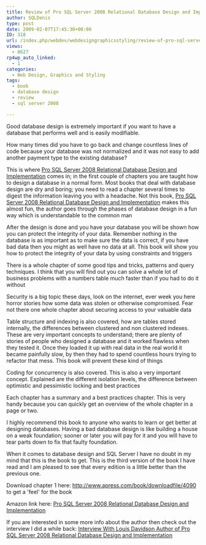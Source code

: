 ```yaml
---
title: Review of Pro SQL Server 2008 Relational Database Design and Implementation
author: SQLDenis
type: post
date: 2009-02-07T17:45:30+00:00
ID: 318
url: /index.php/webdev/webdesigngraphicsstyling/review-of-pro-sql-server-2008-relational/
views:
  - 8627
rp4wp_auto_linked:
  - 1
categories:
  - Web Design, Graphics and Styling
tags:
  - book
  - database design
  - review
  - sql server 2008

---
```

Good database design is extremely important if you want to have a database that performs well and is easily modifiable.
  
How many times did you have to go back and change countless lines of code because your database was not normalized and it was not easy to add another payment type to the existing database?

This is where [Pro SQL Server 2008 Relational Database Design and Implementation][1] comes in; in the first couple of chapters you are taught how to design a database in a normal form. Most books that deal with database design are dry and boring; you need to read a chapter several times to digest the information leaving you with a headache. Not this book, [Pro SQL Server 2008 Relational Database Design and Implementation][1] makes this almost fun, the author goes through the phases of database design in a fun way which is understandable to the common man

After the design is done and you have your database you will be shown how you can protect the integrity of your data. Remember nothing in the database is as important as to make sure the data is correct, if you have bad data then you might as well have no data at all. This book will show you how to protect the integrity of your data by using constraints and triggers

There is a whole chapter of some good tips and tricks, patterns and query techniques. I think that you will find out you can solve a whole lot of business problems with a numbers table much faster than if you had to do it without

Security is a big topic these days, look on the internet, ever week you here horror stories how some data was stolen or otherwise compromised. Fear not there one whole chapter about securing access to your valuable data

Table structure and indexing is also covered, how are tables stored internally, the differences between clustered and non clustered indexes. These are very important concepts to understand; there are plenty of stories of people who designed a database and it worked flawless when they tested it. Once they loaded it up with real data in the real world it became painfully slow, by then they had to spend countless hours trying to refactor that mess. This book will prevent these kind of things

Coding for concurrency is also covered. This is also a very important concept. Explained are the different isolation levels, the difference between optimistic and pessimistic locking and best practices

Each chapter has a summary and a best practices chapter. This is very handy because you can quickly get an overview of the whole chapter in a page or two.

I highly recommend this book to anyone who wants to learn or get better at designing databases. Having a bad database design is like building a house on a weak foundation; sooner or later you will pay for it and you will have to tear parts down to fix that faulty foundation.

When it comes to database design and SQL Server I have no doubt in my mind that this is the book to get. This is the third version of the book I have read and I am pleased to see that every edition is a little better than the previous one.

Download chapter 1 here: http://www.apress.com/book/downloadfile/4090 to get a 'feel' for the book

Amazon link here: [Pro SQL Server 2008 Relational Database Design and Implementation][1]

If you are interested in some more info about the author then check out the interview I did a while back: [Interview With Louis Davidson Author of Pro SQL Server 2008 Relational Database Design and Implementation][2]

 [1]: http://www.amazon.com/gp/product/143020866X/002-3562882-4309664?ie=UTF8&tag=sql08-20&linkCode=xm2&camp=1789&creativeASIN=143020866X
 [2]: /index.php/DataMgmt/DataDesign/interview-with-louis-davidson-author-of-